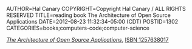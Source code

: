 AUTHOR=Hal Canary
COPYRIGHT=Copyright Hal Canary / ALL RIGHTS RESERVED
TITLE=reading book The Architecture of Open Source Applications
DATE=2012-08-23 11:32:34-05:00 (CDT)
POSTID=1302
CATEGORIES=books;computers-code;computer-science

[_The Architecture of Open Source Applications_](http://www.aosabook.org/en/),
[ISBN 1257638017](https://halcanary.org/isbn/?1257638017/The+Architecture+Of+Open+Source+Applications)
